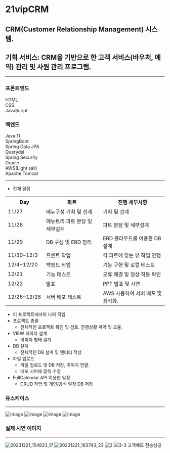 # 21vipCRM
## CRM(Customer Relationship Management) 시스템.
## 기획 서비스: CRM을 기반으로 한 고객 서비스(바우처, 예약) 관리 및 사원 관리 프로그램.
------------------------------------
### 프론트엔드
HTML<br/>
CSS<br/>
JavaScript<br/>

### 백엔드
Java 11<br/>
SpringBoot<br/>
Spring Data JPA<br/>
Querydsl<br/>
Spring Security<br/>
Oracle<br/>
AWS(Light sail)<br/>
Apache Tomcat<br/>

------------------------------------
- 전체 일정
<table>
  <tr>
    <th>Day</th><th>파트</th><th>진행 세부사항</th>
  </tr>
  <tr>
    <td>11/27</td><td>메뉴구성	기획 및 설계</td><td>기획 및 설계</td>
  </tr>
  <tr>
    <td>11/28</td><td>메뉴트리	파트 분담 및 세부설계</td><td>파트 분담 및 세부설계</td>
  </tr>
  <tr>
    <td>11/29</td><td>DB 구성 및 ERD 정리</td><td>ERD 클라우드를 이용한 DB 설계</td>
  </tr>
  <tr>
    <td>11/30~12/3</td><td>프론트 작업</td><td>각 파트에 맞는 뷰 작업 진행</td>
  </tr>
  <tr>
    <td>12/4~12/20</td><td>백엔드 작업</td><td>기능 구현 및 로컬 테스트</td>
  </tr>
  <tr>
    <td>12/21</td><td>기능 테스트</td><td>오류 해결 및 정상 작동 확인</td>
  </tr>
  <tr>
    <td>12/22</td><td>발표</td><td>PPT 발표 및 시연</td>
  </tr>
  <tr>
    <td>12/26~12/28</td><td>서버 배포 테스트</td><td>AWS 사용하여 서버 배포 및 최적화.</td>
  </tr>
</table>


- 이 프로젝트에서의 나의 작업
- 프로젝트 총괄
  - 전체적인 프로젝트 확인 및 검토. 진행상황 파악 및 조율.
- VIEW 페이지 설계
  - 이미지 형태 설계
- DB 설계
  - 전체적인 DB 설계 및 엔티티 작성
- 파일 업로드
  - 파일 업로드 및 DB 저장, 이미지 연결.
  - 배포 서버에 맞춰 수정
- FullCalendar API 이용한 일정
  - CRUD 작업 및 개인/공식 일정 DB 저장



### 유스케이스
------------------------------------
![image](https://github.com/cromakicookie/SemiProject_21vipCRM/assets/98381613/b5bddc94-3c33-4712-8da6-adc3bebe1dee)
![image](https://github.com/cromakicookie/SemiProject_21vipCRM/assets/98381613/34535af7-9149-4d86-9196-a41c398f73b4)
![image](https://github.com/cromakicookie/SemiProject_21vipCRM/assets/98381613/9b812c72-99e1-4917-8310-8be76f69ebb7)
![image](https://github.com/cromakicookie/SemiProject_21vipCRM/assets/98381613/4608dcbd-ac31-4dcb-9dff-679578cd1049)


### 실제 시연 이미지
------------------------------------
![20231221_154833_17](https://github.com/cromakicookie/SemiProject_21vipCRM/assets/98381613/a74055f4-52e4-44ad-9043-03af8b02c90e)
![20231221_163743_23](https://github.com/cromakicookie/SemiProject_21vipCRM/assets/98381613/a143ae9b-6b0f-4e6e-8816-af051a86639d)
![2](https://github.com/cromakicookie/SemiProject_21vipCRM/assets/98381613/587a5712-01cc-4c97-9fe2-ce4fff6b3513)
![3-3  고객메모 전송성공 ](https://github.com/cromakicookie/SemiProject_21vipCRM/assets/98381613/9b7882aa-5cf7-49f0-bfb6-2ad3d5ba812a)
